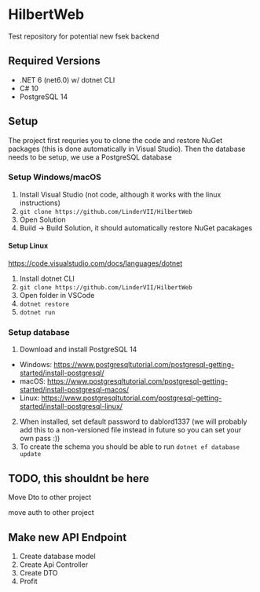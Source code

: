 # HilbertWeb
Test repository for potential new fsek backend

## Required Versions
- .NET 6 (net6.0) w/ dotnet CLI
- C# 10
- PostgreSQL 14

## Setup
The project first requries you to clone the code and restore NuGet packages (this is done automatically in Visual Studio).
Then the database needs to be setup, we use a PostgreSQL database

### Setup Windows/macOS
1. Install Visual Studio (not code, although it works with the linux instructions)
2. `git clone https://github.com/LinderVII/HilbertWeb`
3. Open Solution
4. Build -> Build Solution, it should automatically restore NuGet pacakages

#### Setup Linux
https://code.visualstudio.com/docs/languages/dotnet
1. Install dotnet CLI
2. `git clone https://github.com/LinderVII/HilbertWeb`
3. Open folder in VSCode
4. `dotnet restore`
5. `dotnet run`

### Setup database
1. Download and install PostgreSQL 14
 - Windows: https://www.postgresqltutorial.com/postgresql-getting-started/install-postgresql/
 - macOS: https://www.postgresqltutorial.com/postgresql-getting-started/install-postgresql-macos/
 - Linux: https://www.postgresqltutorial.com/postgresql-getting-started/install-postgresql-linux/
2. When installed, set default password to dablord1337 (we will probably add this to a non-versioned file instead in future so you can set your own pass :))
3. To create the schema you should be able to run `dotnet ef database update`

## TODO, this shouldnt be here
Move Dto to other project

move auth to other project

## Make new API Endpoint
1. Create database model
2. Create Api Controller
3. Create DTO
4. Profit